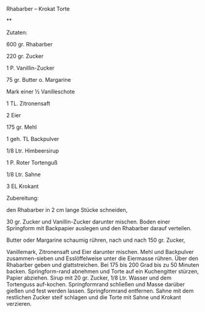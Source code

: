 Rhabarber – Krokat Torte

**

Zutaten:

600 gr. Rhabarber

220 gr. Zucker

1 P. Vanillin-Zucker

75 gr. Butter o. Margarine

Mark einer ½ Vanilleschote

1 TL. Zitronensaft

2 Eier

175 gr. Mehl

1 geh. TL Backpulver

1/8 Ltr. Himbeersirup

1 P. Roter Tortenguß

1/8 Ltr. Sahne

3 EL Krokant

Zubereitung:

den Rhabarber in 2 cm lange Stücke schneiden,

30 gr. Zucker und Vanillin-Zucker darunter mischen. Boden einer Springform mit Backpapier auslegen und den Rhabarber darauf verteilen.

Butter oder Margarine schaumig rühren, nach und nach 150 gr. Zucker,

Vanillemark, Zitronensaft und Eier darunter mischen. Mehl und Backpulver zusammen-sieben und Esslöffelweise unter die Eiermasse rühren. Über den Rhabarber geben und glattstreichen. Bei 175 bis 200 Grad bis zu 50 Minuten backen. Springform-rand abnehmen und Torte auf ein Kuchengitter stürzen, Papier abziehen. Sirup mit 20 gr. Zucker, 1/8 Ltr. Wasser und dem Tortenguss auf-kochen. Springformrand schließen und Masse darüber gießen und fest werden lassen. Springformrand entfernen. Sahne mit dem restlichen Zucker steif schlagen und die Torte mit Sahne und Krokant verzieren.
